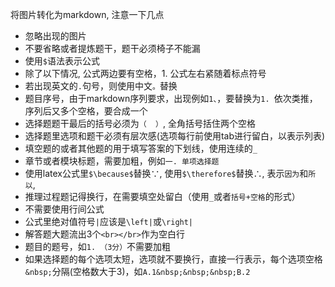 将图片转化为markdown, 注意一下几点
- 忽略出现的图片
- 不要省略或者提炼题干，题干必须椅子不能漏
- 使用`$`语法表示公式
- 除了以下情况, 公式两边要有空格，1. 公式左右紧随着标点符号
- 若出现英文的`.`句号，则使用中文`。`替换
- 题目序号，由于markdown序列要求，出现例如`1、`，要替换为`1. `依次类推，序列后又多个空格，要合成一个
- 选择题题干最后的括号必须为`（  ）`, 全角括号括住两个空格
- 选择题里选项和题干必须有层次感(选项每行前使用tab进行留白，以表示列表)
- 填空题的或者其他题的用于填写答案的下划线，使用连续的`_`
- 章节或者模块标题，需要加粗，例如`一. 单项选择题`
- 使用latex公式里`$\because$`替换∵, 使用`$\therefore$`替换∴, 表示`因为`和`所以`,
- 推理过程题记得换行，在需要填空处留白（使用`_`或者`括号+空格`的形式）
- 不需要使用行间公式
- 公式里绝对值符号`|`应该是`\left|`或`\right|`
- 解答题大题流出3个`<br></br>`作为空白行
- 题目的题号，如`1. （3分）`不需要加粗
- 如果选择题的每个选项太短，选项就不要换行，直接一行表示，每个选项空格`&nbsp;`分隔(空格数大于3)，如`A.1&nbsp;&nbsp;&nbsp;B.2`